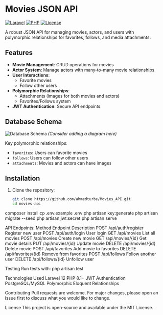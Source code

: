 # Movies JSON API

[![Laravel](https://img.shields.io/badge/Laravel-12.x-FF2D20?style=flat&logo=laravel)](https://laravel.com)
[![PHP](https://img.shields.io/badge/PHP-8.1+-777BB4?style=flat&logo=php)](https://php.net)
[![License](https://img.shields.io/badge/license-MIT-blue.svg)](LICENSE.md)

A robust JSON API for managing movies, actors, and users with polymorphic relationships for favorites, follows, and media attachments.

## Features

- **Movie Management**: CRUD operations for movies
- **Actor System**: Manage actors with many-to-many movie relationships
- **User Interactions**:
  - Favorite movies
  - Follow other users
- **Polymorphic Relationships**:
  - Attachments (images for both movies and actors)
  - Favorites/Follows system
- **JWT Authentication**: Secure API endpoints

## Database Schema

![Database Schema](docs/schema.png) *(Consider adding a diagram here)*

Key polymorphic relationships:
- `favorites`: Users can favorite movies
- `follows`: Users can follow other users
- `attachments`: Movies and actors can have images

## Installation

1. Clone the repository:
   ```bash
   git clone https://github.com/ahmedturbe/Movies_API.git
   cd movies-api
composer install
cp .env.example .env
php artisan key:generate
php artisan migrate --seed
php artisan jwt:secret
php artisan serve

API Endpoints:
Method	Endpoint	Description
POST	/api/auth/register	Register new user
POST	/api/auth/login	User login
GET	/api/movies	List all movies
POST	/api/movies	Create new movie
GET	/api/movies/{id}	Get movie details
PUT	/api/movies/{id}	Update movie
DELETE	/api/movies/{id}	Delete movie
POST	/api/favorites	Add movie to favorites
DELETE	/api/favorites/{id}	Remove from favorites
POST	/api/follows	Follow another user
DELETE	/api/follows/{id}	Unfollow user

Testing
Run tests with:
php artisan test

Technologies Used
Laravel 12
PHP 8.1+
JWT Authentication
PostgreSQL/MySQL
Polymorphic Eloquent Relationships

Contributing
Pull requests are welcome. For major changes, please open an issue first to discuss what you would like to change.

License
This project is open-source and available under the MIT License.

